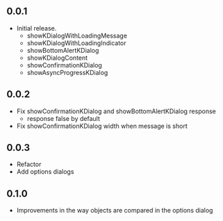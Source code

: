 ## 0.0.1

- Initial release.
    - showKDialogWithLoadingMessage
    - showKDialogWithLoadingIndicator
    - showBottomAlertKDialog
    - showKDialogContent
    - showConfirmationKDialog
    - showAsyncProgressKDialog

## 0.0.2

- Fix showConfirmationKDialog and showBottomAlertKDialog response
    - response false by default
- Fix showConfirmationKDialog width when message is short 

## 0.0.3
- Refactor 
- Add options dialogs

## 0.1.0
- Improvements in the way objects are compared in the options dialog